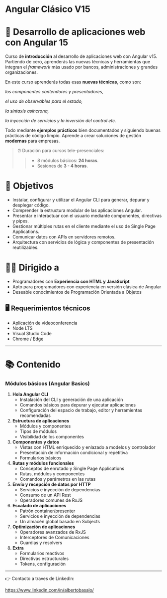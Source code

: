# Angular Clásico V15

# 📔 Desarrollo de aplicaciones web con Angular 15

Curso de **introducción** al desarrollo de aplicaciones web con Angular v15. Partiendo de cero, aprenderás las nuevas técnicas y herramientas que integran el _framework_ más usado por bancos, administraciones y grandes organizaciones.

En este curso aprenderás todas esas **nuevas técnicas**, como son:

_los componentes contendores y presentadores,_

_el uso de observables para el estado,_

_la sintaxis asíncrona,_

_la inyección de servicios y la inversión del control etc._

Todo mediante **ejemplos prácticos** bien documentados y siguiendo buenas prácticas de código limpio. Aprende a crear soluciones de gestión **modernas** para empresas.

> ⏰ Duración para cursos tele-presenciales:
>
> > - 8 módulos básicos: **24 horas**.
> > - Sesiones de **3 - 4 horas**.

# 🎯 Objetivos

- Instalar, configurar y utilizar el Angular CLI para generar, depurar y desplegar código.
- Comprender la estructura modular de las aplicaciones Angular.
- Presentar e interactuar con el usuario mediante componentes, directivas y pipes.
- Gestionar múltiples rutas en el cliente mediante el uso de Single Page Applications.
- Comunicar datos con APIs en servidores remotos.
- Arquitectura con servicios de lógica y componentes de presentación reutilizables.

# 👨‍💻 Dirigido a

- Programadores con **Experiencia con HTML y JavaScript**
- Apto para programadores con experiencia en versión clásica de Angular
- Deseable conocimientos de Programación Orientada a Objetos

## 🖥 Requerimientos técnicos

- Aplicación de videoconferencia
- Node LTS
- Visual Studio Code
- Chrome / Edge

---

# 📚 Contenido

### Módulos básicos (Angular Basics)

1. **Hola Angular CLI**
   - Instalación del CLI y generación de una aplicación
   - Comandos básicos para depurar y ejecutar aplicaciones
   - Configuración del espacio de trabajo, editor y herramientas recomendadas
2. **Estructura de aplicaciones**
   - Módulos y componentes
   - Tipos de módulos
   - Visibilidad de los componentes
3. **Componentes y datos**
   - Vistas con HTML enriquecido y enlazado a modelos y controlador
   - Presentación de información condicional y repetitiva
   - Formularios básicos
4. **Rutas y módulos funcionales**
   - Conceptos de enrutado y Single Page Applications
   - Rutas, módulos y componentes
   - Comandos y parámetros en las rutas
5. **Envío y recepción de datos por HTTP**
   - Servicios e inyección de dependencias
   - Consumo de un API Rest
   - Operadores comunes de RxJS
6. **Escalado de aplicaciones**
   - Patrón container/presenter
   - Servicios e inyección de dependencias
   - Un almacén global basado en Subjects
7. **Optimización de aplicaciones**
   - Operadores avanzados de RxJS
   - Interceptores de Comunicaciones
   - Guardias y resolvers
8. **Extra**
   - Formularios reactivos
   - Directivas estructurales
   - Tokens, configuración

---

<aside>
👉 Contacto a traves de LinkedIn:

</aside>

https://www.linkedin.com/in/albertobasalo/
